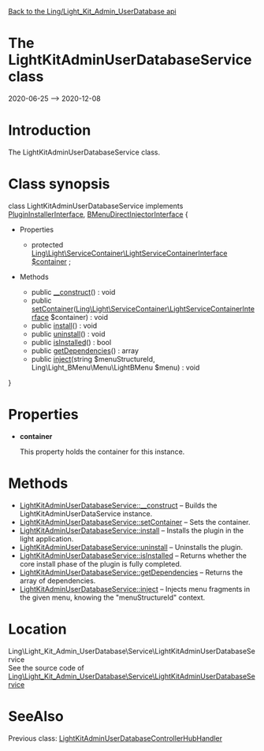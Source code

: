[Back to the Ling/Light_Kit_Admin_UserDatabase api](https://github.com/lingtalfi/Light_Kit_Admin_UserDatabase/blob/master/doc/api/Ling/Light_Kit_Admin_UserDatabase.md)



The LightKitAdminUserDatabaseService class
================
2020-06-25 --> 2020-12-08






Introduction
============

The LightKitAdminUserDatabaseService class.



Class synopsis
==============


class <span class="pl-k">LightKitAdminUserDatabaseService</span> implements [PluginInstallerInterface](https://github.com/lingtalfi/Light_PluginInstaller/blob/master/doc/api/Ling/Light_PluginInstaller/PluginInstaller/PluginInstallerInterface.md), [BMenuDirectInjectorInterface](https://github.com/lingtalfi/Light_BMenu/blob/master/doc/api/Ling/Light_BMenu/DirectInjection/BMenuDirectInjectorInterface.md) {

- Properties
    - protected [Ling\Light\ServiceContainer\LightServiceContainerInterface](https://github.com/lingtalfi/Light/blob/master/doc/api/Ling/Light/ServiceContainer/LightServiceContainerInterface.md) [$container](#property-container) ;

- Methods
    - public [__construct](https://github.com/lingtalfi/Light_Kit_Admin_UserDatabase/blob/master/doc/api/Ling/Light_Kit_Admin_UserDatabase/Service/LightKitAdminUserDatabaseService/__construct.md)() : void
    - public [setContainer](https://github.com/lingtalfi/Light_Kit_Admin_UserDatabase/blob/master/doc/api/Ling/Light_Kit_Admin_UserDatabase/Service/LightKitAdminUserDatabaseService/setContainer.md)([Ling\Light\ServiceContainer\LightServiceContainerInterface](https://github.com/lingtalfi/Light/blob/master/doc/api/Ling/Light/ServiceContainer/LightServiceContainerInterface.md) $container) : void
    - public [install](https://github.com/lingtalfi/Light_Kit_Admin_UserDatabase/blob/master/doc/api/Ling/Light_Kit_Admin_UserDatabase/Service/LightKitAdminUserDatabaseService/install.md)() : void
    - public [uninstall](https://github.com/lingtalfi/Light_Kit_Admin_UserDatabase/blob/master/doc/api/Ling/Light_Kit_Admin_UserDatabase/Service/LightKitAdminUserDatabaseService/uninstall.md)() : void
    - public [isInstalled](https://github.com/lingtalfi/Light_Kit_Admin_UserDatabase/blob/master/doc/api/Ling/Light_Kit_Admin_UserDatabase/Service/LightKitAdminUserDatabaseService/isInstalled.md)() : bool
    - public [getDependencies](https://github.com/lingtalfi/Light_Kit_Admin_UserDatabase/blob/master/doc/api/Ling/Light_Kit_Admin_UserDatabase/Service/LightKitAdminUserDatabaseService/getDependencies.md)() : array
    - public [inject](https://github.com/lingtalfi/Light_Kit_Admin_UserDatabase/blob/master/doc/api/Ling/Light_Kit_Admin_UserDatabase/Service/LightKitAdminUserDatabaseService/inject.md)(string $menuStructureId, Ling\Light_BMenu\Menu\LightBMenu $menu) : void

}




Properties
=============

- <span id="property-container"><b>container</b></span>

    This property holds the container for this instance.
    
    



Methods
==============

- [LightKitAdminUserDatabaseService::__construct](https://github.com/lingtalfi/Light_Kit_Admin_UserDatabase/blob/master/doc/api/Ling/Light_Kit_Admin_UserDatabase/Service/LightKitAdminUserDatabaseService/__construct.md) &ndash; Builds the LightKitAdminUserDataService instance.
- [LightKitAdminUserDatabaseService::setContainer](https://github.com/lingtalfi/Light_Kit_Admin_UserDatabase/blob/master/doc/api/Ling/Light_Kit_Admin_UserDatabase/Service/LightKitAdminUserDatabaseService/setContainer.md) &ndash; Sets the container.
- [LightKitAdminUserDatabaseService::install](https://github.com/lingtalfi/Light_Kit_Admin_UserDatabase/blob/master/doc/api/Ling/Light_Kit_Admin_UserDatabase/Service/LightKitAdminUserDatabaseService/install.md) &ndash; Installs the plugin in the light application.
- [LightKitAdminUserDatabaseService::uninstall](https://github.com/lingtalfi/Light_Kit_Admin_UserDatabase/blob/master/doc/api/Ling/Light_Kit_Admin_UserDatabase/Service/LightKitAdminUserDatabaseService/uninstall.md) &ndash; Uninstalls the plugin.
- [LightKitAdminUserDatabaseService::isInstalled](https://github.com/lingtalfi/Light_Kit_Admin_UserDatabase/blob/master/doc/api/Ling/Light_Kit_Admin_UserDatabase/Service/LightKitAdminUserDatabaseService/isInstalled.md) &ndash; Returns whether the core install phase of the plugin is fully completed.
- [LightKitAdminUserDatabaseService::getDependencies](https://github.com/lingtalfi/Light_Kit_Admin_UserDatabase/blob/master/doc/api/Ling/Light_Kit_Admin_UserDatabase/Service/LightKitAdminUserDatabaseService/getDependencies.md) &ndash; Returns the array of dependencies.
- [LightKitAdminUserDatabaseService::inject](https://github.com/lingtalfi/Light_Kit_Admin_UserDatabase/blob/master/doc/api/Ling/Light_Kit_Admin_UserDatabase/Service/LightKitAdminUserDatabaseService/inject.md) &ndash; Injects menu fragments in the given menu, knowing the "menuStructureId" context.





Location
=============
Ling\Light_Kit_Admin_UserDatabase\Service\LightKitAdminUserDatabaseService<br>
See the source code of [Ling\Light_Kit_Admin_UserDatabase\Service\LightKitAdminUserDatabaseService](https://github.com/lingtalfi/Light_Kit_Admin_UserDatabase/blob/master/Service/LightKitAdminUserDatabaseService.php)



SeeAlso
==============
Previous class: [LightKitAdminUserDatabaseControllerHubHandler](https://github.com/lingtalfi/Light_Kit_Admin_UserDatabase/blob/master/doc/api/Ling/Light_Kit_Admin_UserDatabase/Light_ControllerHub/Generated/LightKitAdminUserDatabaseControllerHubHandler.md)<br>
